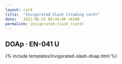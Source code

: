 ```yaml
---
layout: card
title:  "Invigorated Slash (trading card)"
date:   2022-06-25 08:44:00 +0100
permalink: invigorated-slash_(card)
---
```


## DOAp &middot; EN-041 U

{% include templates/invigorated-slash-doap.html %}